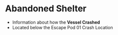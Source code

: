 # Abandoned Shelter 

- Information about how the **Vessel Crashed**
- Located below the Escape Pod 01 Crash Location